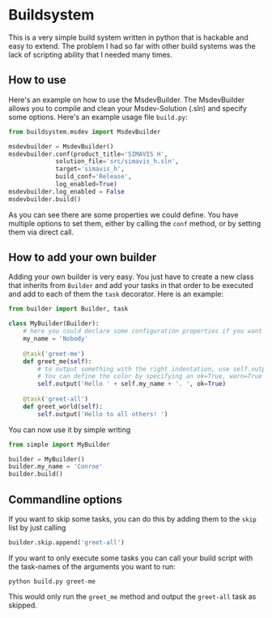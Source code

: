 # Buildsystem

This is a very simple build system written in python that is hackable and easy to extend. 
The problem I had so far with other build systems was the lack of scripting ability that 
I needed many times.

## How to use
Here's an example on how to use the MsdevBuilder. The MsdevBuilder allows you to
compile and clean your Msdev-Solution (.sln) and specify some options. Here's an
example usage file `build.py`:

```python
from buildsystem.msdev import MsdevBuilder

msdevbuilder = MsdevBuilder()
msdevbuilder.conf(product_title='SIMAVIS H',
             solution_file='src/simavis_h.sln',
             target='simavis_h',
             build_conf='Release',
             log_enabled=True)
msdevbuilder.log_enabled = False
msdevbuilder.build()
```

As you can see there are some properties we could define. You have multiple options
to set them, either by calling the `conf` method, or by setting them via direct call.

## How to add your own builder
Adding your own builder is very easy. You just have to create a new class that inherits
from `Builder` and add your tasks in that order to be executed and add to each of them
the `task` decorator. Here is an example:

```python
from builder import Builder, task

class MyBuilder(Builder):
    # here you could declare some configuration properties if you want to
    my_name = 'Nobody'
    
    @task('greet-me')
    def greet_me(self):
        # to output something with the right indentation, use self.output
        # You can define the color by specifying an ok=True, warn=True or error=True.
        self.output('Hello ' + self.my_name + '. ', ok=True)
    
    @task('greet-all')
    def greet_world(self):
        self.output('Hello to all others! ')
```

You can now use it by simple writing

```python
from simple import MyBuilder

builder = MyBuilder()
builder.my_name = 'Conroe'
builder.build()
```

## Commandline options
If you want to skip some tasks, you can do this by adding them to the `skip` list by
just calling

```python
builder.skip.append('greet-all')
```

If you want to only execute some tasks you can call your build script with the task-names
of the arguments you want to run:

```
python build.py greet-me
```

This would only run the `greet_me` method and output the `greet-all` task as skipped.